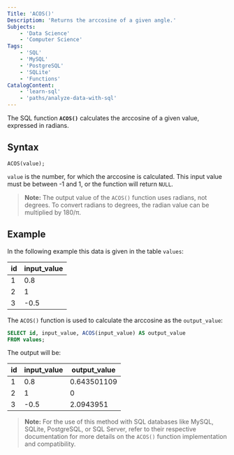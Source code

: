 ```yaml
---
Title: 'ACOS()'
Descriptiom: 'Returns the arccosine of a given angle.'
Subjects:
    - 'Data Science'
    - 'Computer Science'
Tags:
    - 'SQL'
    - 'MySQL'
    - 'PostgreSQL'
    - 'SQLite'
    - 'Functions'
CatalogContent:
    - 'learn-sql'
    - 'paths/analyze-data-with-sql'
---
```


The SQL function **`ACOS()`** calculates the arccosine of a given value, expressed in radians.

## Syntax

```pseudo
ACOS(value);
```

`value` is the number, for which the arccosine is calculated. This input value must be between -1 and 1, or the function will return `NULL`.

> **Note:** The output value of the `ACOS()` function uses radians, not degrees. To convert radians to degrees, the radian value can be multiplied by 180/π.

## Example

In the following example this data is given in the table `values`:

| id  | input_value |
| --- | ----------- |
| 1   | 0.8         |
| 2   | 1           |
| 3   | -0.5        |

The `ACOS()` function is used to calculate the arccosine as the `output_value`:

```sql
SELECT id, input_value, ACOS(input_value) AS output_value
FROM values;
```

The output will be:

| id  | input_value | output_value |
| --- | ----------- | ------------ |
| 1   | 0.8         | 0.643501109  |
| 2   | 1           | 0            |
| 3   | -0.5        | 2.0943951    |

> **Note:** For the use of this method with SQL databases like MySQL, SQLite, PostgreSQL, or SQL Server, refer to their respective documentation for more details on the `ACOS()` function implementation and compatibility.
